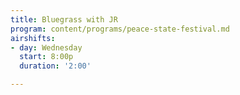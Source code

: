 ```yaml
---
title: Bluegrass with JR
program: content/programs/peace-state-festival.md
airshifts:
- day: Wednesday
  start: 8:00p
  duration: '2:00'

---
```

